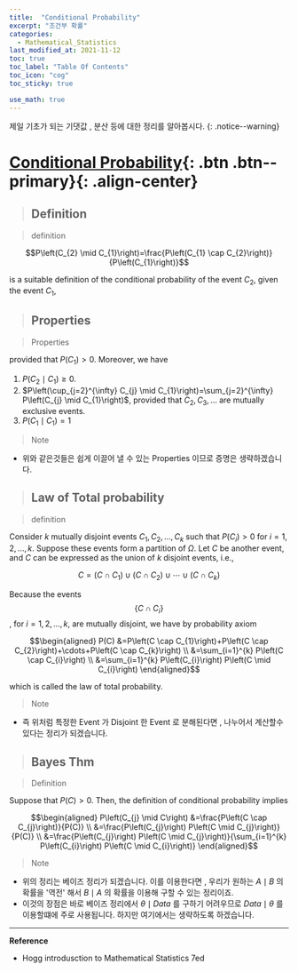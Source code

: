 ```yaml
---
title:  "Conditional Probability"
excerpt: "조건부 확률"
categories:
  - Mathematical_Statistics
last_modified_at: 2021-11-12
toc: true
toc_label: "Table Of Contents"
toc_icon: "cog"
toc_sticky: true

use_math: true
---
```


 제일 기초가 되는 기댓값 , 분산 등에 대한 정리를 알아봅시다. 
{: .notice--warning}

# [Conditional Probability](#link){: .btn .btn--primary}{: .align-center}

> ## Definition

> definition

$$P\left(C_{2} \mid C_{1}\right)=\frac{P\left(C_{1} \cap C_{2}\right)}{P\left(C_{1}\right)}$$

is a suitable definition of the conditional probability of the event $C_{2}$, given the event $C_{1}$, 

> ## Properties

> Properties

provided that $P\left(C_{1}\right)>0$. Moreover, we have

1. $P\left(C_{2} \mid C_{1}\right) \geq 0$.
2. $P\left(\cup_{j=2}^{\infty} C_{j} \mid C_{1}\right)=\sum_{j=2}^{\infty} P\left(C_{j} \mid C_{1}\right)$, provided that $C_{2}, C_{3}, \ldots$ are mutually exclusive events.
3. $P\left(C_{1} \mid C_{1}\right)=1$

> Note

- 위와 같은것들은 쉽게 이끌어 낼 수 있는 Properties 이므로 증명은 생략하겠습니다.

> ## Law of Total probability

> definition

Consider $k$ mutually disjoint events $C_{1}, C_{2}, \ldots, C_{k}$ such that $P\left(C_{i}\right)>0$ for $i=1,2, \ldots, k$.
Suppose these events form a partition of $\Omega$. Let $C$ be another event, and $C$ can be expressed as the union of $k$ disjoint events, i.e.,

$$C=\left(C \cap C_{1}\right) \cup\left(C \cap C_{2}\right) \cup \cdots \cup\left(C \cap C_{k}\right)$$ 

Because the events $$\left\{C \cap C_{i}\right\}$$, for $i=1,2, \ldots, k$, are mutually disjoint, we have by probability axiom

$$\begin{aligned}
P(C) &=P\left(C \cap C_{1}\right)+P\left(C \cap C_{2}\right)+\cdots+P\left(C \cap C_{k}\right) \\
&=\sum_{i=1}^{k} P\left(C \cap C_{i}\right) \\
&=\sum_{i=1}^{k} P\left(C_{i}\right) P\left(C \mid C_{i}\right)
\end{aligned}$$

which is called the law of total probability.

> Note

- 즉 위처럼 특정한 Event 가 Disjoint 한 Event 로 분해된다면 , 나누어서 계산할수 있다는 정리가 되겠습니다.

> ## Bayes Thm

> Definition

Suppose that $P(C)>0 .$ Then, the definition of conditional probability implies

$$\begin{aligned}
P\left(C_{j} \mid C\right) &=\frac{P\left(C \cap C_{j}\right)}{P(C)} \\
&=\frac{P\left(C_{j}\right) P\left(C \mid C_{j}\right)}{P(C)} \\
&=\frac{P\left(C_{j}\right) P\left(C \mid C_{j}\right)}{\sum_{i=1}^{k} P\left(C_{i}\right) P\left(C \mid C_{i}\right)}
\end{aligned}$$

> Note

- 위의 정리는 베이즈 정리가 되겠습니다. 이를 이용한다면 , 우리가 원하는 $A \mid B$ 의 확률을 '역전' 해서 $B \mid A$ 의 확률을 이용해 구할 수 있는 정리이죠.
- 이것의 장점은 바로 베이즈 정리에서 $\theta \mid Data$ 를 구하기 어려우므로 $Data \mid \theta$ 를 이용할떄에 주로 사용됩니다. 하지만 여기에서는 생략하도록 하겠습니다.

---

**Reference**

-  Hogg introdusction to Mathematical Statistics 7ed

